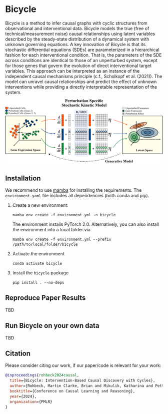 # Bicycle

Bicycle is a method to infer causal graphs with cyclic structures from observational and interventional data. Bicycle models the true (free of technical/measurement noise) causal relationships using latent variables described by the steady-state distribution of a dynamical system with unknown governing equations. A key innovation of Bicycle is that its stochastic differential equations (SDEs) are parameterized in a hierarchical fashion for each interventional condition. That is, the parameters of the SDE across conditions are identical to those of an unperturbed system, except for those genes that govern the evolution of direct interventional target variables. This approach can be interpreted as an instance of the independent causal mechanisms principle (c.f., Scholkopf et al. (2021)). The model can unravel causal relationships and predict the effect of unknown interventions while providing a directly interpretable representation of the system.

<center><img src="figure_one_v2.svg" width="800px"></center>

## Installation

We recommend to use [mamba](https://mamba.readthedocs.io/en/latest/installation/mamba-installation.html) for installing the requirements. The `environment.yaml` file includes all dependencies (both conda and pip).

1. Create a new environment:
   ```shell
   mamba env create -f environment.yml -n bicycle
   ```
   The environment installs PyTorch 2.0. Alternatively, you can also install the environment into a local folder via
   ```shell
   mamba env create -f environment.yml --prefix /path/to/local/folder/bicycle
   ```
2. Activate the environment
   ```shell
   conda activate bicycle
   ```

3. Install the `bicycle` package 
   ```shell
   pip install . --no-deps
   ```

## Reproduce Paper Results

TBD

## Run Bicycle on your own data

TBD

## Citation
Please consider citing our work, if our paper/code is relevant for your work:
```bibtex
@inproceedings{rohbeck2024causal,
  title={Bicycle: Intervention-Based Causal Discovery with Cycles},
  author={Rohbeck, Martin Clarke, Brian and Mikulik, Katharina and Pettet, Alexandra and Stegle, Oliver and Ueltzhöffer, Kai},
  booktitle={Conference on Causal Learning and Reasoning},
  year={2024},
  organization={PMLR}
}

```
